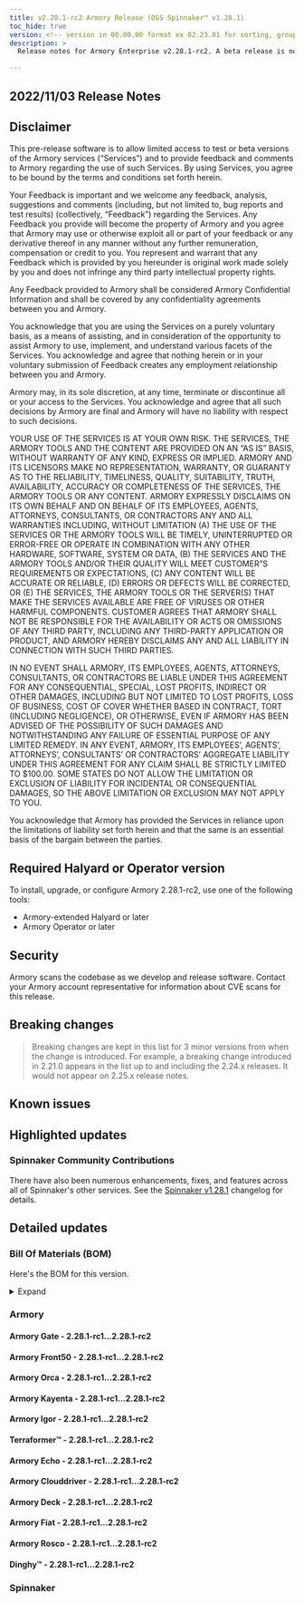 ```yaml
---
title: v2.28.1-rc2 Armory Release (OSS Spinnaker™ v1.28.1)
toc_hide: true
version: <!-- version in 00.00.00 format ex 02.23.01 for sorting, grouping -->
description: >
  Release notes for Armory Enterprise v2.28.1-rc2. A beta release is not meant for installation in production environments.

---
```


## 2022/11/03 Release Notes

## Disclaimer

This pre-release software is to allow limited access to test or beta versions of the Armory services (“Services”) and to provide feedback and comments to Armory regarding the use of such Services. By using Services, you agree to be bound by the terms and conditions set forth herein.

Your Feedback is important and we welcome any feedback, analysis, suggestions and comments (including, but not limited to, bug reports and test results) (collectively, “Feedback”) regarding the Services. Any Feedback you provide will become the property of Armory and you agree that Armory may use or otherwise exploit all or part of your feedback or any derivative thereof in any manner without any further remuneration, compensation or credit to you. You represent and warrant that any Feedback which is provided by you hereunder is original work made solely by you and does not infringe any third party intellectual property rights.

Any Feedback provided to Armory shall be considered Armory Confidential Information and shall be covered by any confidentiality agreements between you and Armory.

You acknowledge that you are using the Services on a purely voluntary basis, as a means of assisting, and in consideration of the opportunity to assist Armory to use, implement, and understand various facets of the Services. You acknowledge and agree that nothing herein or in your voluntary submission of Feedback creates any employment relationship between you and Armory.

Armory may, in its sole discretion, at any time, terminate or discontinue all or your access to the Services. You acknowledge and agree that all such decisions by Armory are final and Armory will have no liability with respect to such decisions.

YOUR USE OF THE SERVICES IS AT YOUR OWN RISK. THE SERVICES, THE ARMORY TOOLS AND THE CONTENT ARE PROVIDED ON AN “AS IS” BASIS, WITHOUT WARRANTY OF ANY KIND, EXPRESS OR IMPLIED. ARMORY AND ITS LICENSORS MAKE NO REPRESENTATION, WARRANTY, OR GUARANTY AS TO THE RELIABILITY, TIMELINESS, QUALITY, SUITABILITY, TRUTH, AVAILABILITY, ACCURACY OR COMPLETENESS OF THE SERVICES, THE ARMORY TOOLS OR ANY CONTENT. ARMORY EXPRESSLY DISCLAIMS ON ITS OWN BEHALF AND ON BEHALF OF ITS EMPLOYEES, AGENTS, ATTORNEYS, CONSULTANTS, OR CONTRACTORS ANY AND ALL WARRANTIES INCLUDING, WITHOUT LIMITATION (A) THE USE OF THE SERVICES OR THE ARMORY TOOLS WILL BE TIMELY, UNINTERRUPTED OR ERROR-FREE OR OPERATE IN COMBINATION WITH ANY OTHER HARDWARE, SOFTWARE, SYSTEM OR DATA, (B) THE SERVICES AND THE ARMORY TOOLS AND/OR THEIR QUALITY WILL MEET CUSTOMER”S REQUIREMENTS OR EXPECTATIONS, (C) ANY CONTENT WILL BE ACCURATE OR RELIABLE, (D) ERRORS OR DEFECTS WILL BE CORRECTED, OR (E) THE SERVICES, THE ARMORY TOOLS OR THE SERVER(S) THAT MAKE THE SERVICES AVAILABLE ARE FREE OF VIRUSES OR OTHER HARMFUL COMPONENTS. CUSTOMER AGREES THAT ARMORY SHALL NOT BE RESPONSIBLE FOR THE AVAILABILITY OR ACTS OR OMISSIONS OF ANY THIRD PARTY, INCLUDING ANY THIRD-PARTY APPLICATION OR PRODUCT, AND ARMORY HEREBY DISCLAIMS ANY AND ALL LIABILITY IN CONNECTION WITH SUCH THIRD PARTIES.

IN NO EVENT SHALL ARMORY, ITS EMPLOYEES, AGENTS, ATTORNEYS, CONSULTANTS, OR CONTRACTORS BE LIABLE UNDER THIS AGREEMENT FOR ANY CONSEQUENTIAL, SPECIAL, LOST PROFITS, INDIRECT OR OTHER DAMAGES, INCLUDING BUT NOT LIMITED TO LOST PROFITS, LOSS OF BUSINESS, COST OF COVER WHETHER BASED IN CONTRACT, TORT (INCLUDING NEGLIGENCE), OR OTHERWISE, EVEN IF ARMORY HAS BEEN ADVISED OF THE POSSIBILITY OF SUCH DAMAGES AND NOTWITHSTANDING ANY FAILURE OF ESSENTIAL PURPOSE OF ANY LIMITED REMEDY. IN ANY EVENT, ARMORY, ITS EMPLOYEES’, AGENTS’, ATTORNEYS’, CONSULTANTS’ OR CONTRACTORS’ AGGREGATE LIABILITY UNDER THIS AGREEMENT FOR ANY CLAIM SHALL BE STRICTLY LIMITED TO $100.00. SOME STATES DO NOT ALLOW THE LIMITATION OR EXCLUSION OF LIABILITY FOR INCIDENTAL OR CONSEQUENTIAL DAMAGES, SO THE ABOVE LIMITATION OR EXCLUSION MAY NOT APPLY TO YOU.

You acknowledge that Armory has provided the Services in reliance upon the limitations of liability set forth herein and that the same is an essential basis of the bargain between the parties.


## Required Halyard or Operator version

To install, upgrade, or configure Armory 2.28.1-rc2, use one of the following tools:

- Armory-extended Halyard <PUT IN A VERSION NUMBER> or later
- Armory Operator <PUT IN A VERSION NUMBER> or later

## Security

Armory scans the codebase as we develop and release software. Contact your Armory account representative for information about CVE scans for this release.

## Breaking changes
<!-- Copy/paste from the previous version if there are recent ones. We can drop breaking changes after 3 minor versions. Add new ones from OSS and Armory. -->

> Breaking changes are kept in this list for 3 minor versions from when the change is introduced. For example, a breaking change introduced in 2.21.0 appears in the list up to and including the 2.24.x releases. It would not appear on 2.25.x release notes.

## Known issues
<!-- Copy/paste known issues from the previous version if they're not fixed. Add new ones from OSS and Armory. If there aren't any issues, state that so readers don't think we forgot to fill out this section. -->

## Highlighted updates

<!--
Each item category (such as UI) under here should be an h3 (###). List the following info that service owners should be able to provide:
- Major changes or new features we want to call out for Armory and OSS. Changes should be grouped under end user understandable sections. For example, instead of Deck, use UI. Instead of Fiat, use Permissions.
- Fixes to any known issues from previous versions that we have in release notes. These can all be grouped under a Fixed issues H3.
-->




###  Spinnaker Community Contributions

There have also been numerous enhancements, fixes, and features across all of Spinnaker's other services. See the
[Spinnaker v1.28.1](https://www.spinnaker.io/changelogs/1.28.1-changelog/) changelog for details.

## Detailed updates

### Bill Of Materials (BOM)

Here's the BOM for this version.
<details><summary>Expand</summary>
<pre class="highlight">
<code>artifactSources:
  dockerRegistry: docker.io/armory
dependencies:
  redis:
    commit: null
    version: 2:2.8.4-2
services:
  clouddriver:
    commit: 9216f0fae587d3af14ed41fb9f21e9195b30c269
    version: 2.28.1-rc2
  deck:
    commit: e2f05e01e2f3a69fbaee026a2aece3efd7be69fb
    version: 2.28.1-rc2
  dinghy:
    commit: fc867f05b41e5e2756c42990b576341973e96276
    version: 2.28.1-rc2
  echo:
    commit: 010bdc55d57c1000ef93f826204e6ccf54f6f6e7
    version: 2.28.1-rc2
  fiat:
    commit: fce52482097b606389328d25d220be5eaaddab21
    version: 2.28.1-rc2
  front50:
    commit: 1e5d3a5dfce38d26f809dee107d8145c00caa27e
    version: 2.28.1-rc2
  gate:
    commit: 2b2b668ac5d4cbf126190baf450116de6aa0aa4a
    version: 2.28.1-rc2
  igor:
    commit: e7e01c998423941507a7322e6891ea6e95a16792
    version: 2.28.1-rc2
  kayenta:
    commit: 6004bfd90ad2e4fa9b02dddc26253210b8aa3a3c
    version: 2.28.1-rc2
  monitoring-daemon:
    commit: null
    version: 2.26.0
  monitoring-third-party:
    commit: null
    version: 2.26.0
  orca:
    commit: d64435c42a1b1d27a463241a035873968db6475f
    version: 2.28.1-rc2
  rosco:
    commit: 88567fc0c710c63b2093fc95e674052314978250
    version: 2.28.1-rc2
  terraformer:
    commit: bb576e57561db2d957c25e00992e24f53a223bd5
    version: 2.28.1-rc2
timestamp: "2022-11-02 21:37:31"
version: 2.28.1-rc2
</code>
</pre>
</details>

### Armory


#### Armory Gate - 2.28.1-rc1...2.28.1-rc2


#### Armory Front50 - 2.28.1-rc1...2.28.1-rc2


#### Armory Orca - 2.28.1-rc1...2.28.1-rc2


#### Armory Kayenta - 2.28.1-rc1...2.28.1-rc2


#### Armory Igor - 2.28.1-rc1...2.28.1-rc2


#### Terraformer™ - 2.28.1-rc1...2.28.1-rc2


#### Armory Echo - 2.28.1-rc1...2.28.1-rc2


#### Armory Clouddriver - 2.28.1-rc1...2.28.1-rc2


#### Armory Deck - 2.28.1-rc1...2.28.1-rc2


#### Armory Fiat - 2.28.1-rc1...2.28.1-rc2


#### Armory Rosco - 2.28.1-rc1...2.28.1-rc2


#### Dinghy™ - 2.28.1-rc1...2.28.1-rc2



### Spinnaker


